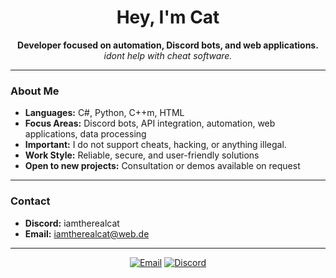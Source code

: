 <h1 align="center">Hey, I'm Cat</h1>
<p align="center">
  <b>Developer focused on automation, Discord bots, and web applications.</b><br>
  <i>idont help with cheat software.</i>
</p>

---

### About Me

- **Languages:** C#, Python, C++m, HTML
- **Focus Areas:** Discord bots, API integration, automation, web applications, data processing
- **Important:** I do not support cheats, hacking, or anything illegal.
- **Work Style:** Reliable, secure, and user-friendly solutions
- **Open to new projects:** Consultation or demos available on request

---

### Contact

- **Discord:** iamtherealcat  
- **Email:** iamtherealcat@web.de  

---

<p align="center">
  <a href="mailto:iamtherealcat@web.de"><img src="https://img.shields.io/badge/Email-Contact me-ff6ad5?style=for-the-badge&logo=gmail" alt="Email"></a>
  <a href="https://discord.com/users/1283155495129055252"><img src="https://img.shields.io/badge/Discord-iamtherealcat-5865f2?style=for-the-badge&logo=discord" alt="Discord"></a>
</p>

